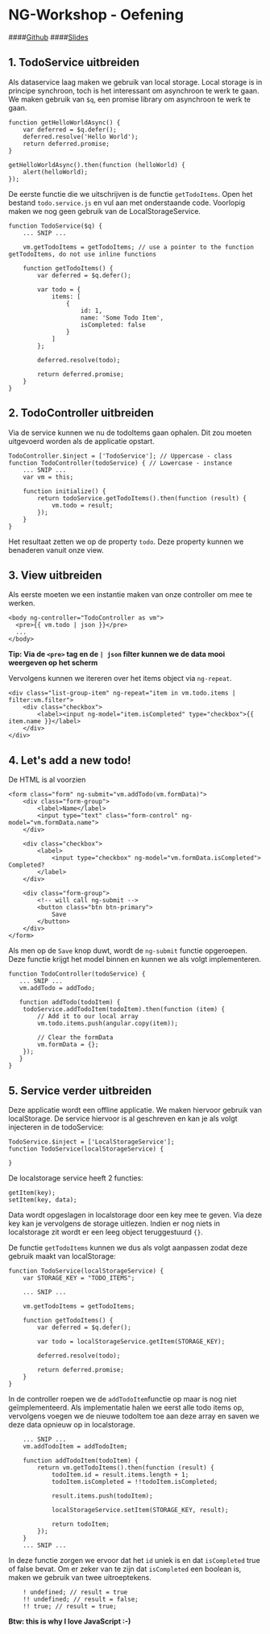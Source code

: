 # NG-Workshop - Oefening
####[Github](https://github.com/dietergoetelen/ng-workshop)
####[Slides](https://slides.com/dietergoetelen/deck/edit)

## 1. TodoService uitbreiden
Als dataservice laag maken we gebruik van local storage. Local storage is in principe synchroon, toch is het interessant om asynchroon te werk te gaan. We maken gebruik van `$q`, een promise library om asynchroon te werk te gaan. 

```
function getHelloWorldAsync() {
    var deferred = $q.defer();
    deferred.resolve('Hello World');
    return deferred.promise;
}

getHelloWorldAsync().then(function (helloWorld) {
    alert(helloWorld);
});
```

De eerste functie die we uitschrijven is de functie `getTodoItems`.
Open het bestand `todo.service.js` en vul aan met onderstaande code.
Voorlopig maken we nog geen gebruik van de LocalStorageService.
```
function TodoService($q) {
    ... SNIP ...
    
    vm.getTodoItems = getTodoItems; // use a pointer to the function getTodoItems, do not use inline functions
    
    function getTodoItems() {
        var deferred = $q.defer();
        
        var todo = {
            items: [
                {
                    id: 1,
                    name: 'Some Todo Item',
                    isCompleted: false
                }
            ]
        };
        
        deferred.resolve(todo);
        
        return deferred.promise;
    }
}
```

## 2. TodoController uitbreiden
Via de service kunnen we nu de todoItems gaan ophalen. Dit zou moeten uitgevoerd worden als de applicatie opstart. 
```
TodoController.$inject = ['TodoService']; // Uppercase - class
function TodoController(todoService) { // Lowercase - instance
    ... SNIP ...
    var vm = this;
    
    function initialize() {
        return todoService.getTodoItems().then(function (result) {
            vm.todo = result;
        });
    }
}
```
Het resultaat zetten we op de property `todo`. Deze property kunnen we benaderen vanuit onze view. 

## 3. View uitbreiden
Als eerste moeten we een instantie maken van onze controller om mee te werken. 
```
<body ng-controller="TodoController as vm">
  <pre>{{ vm.todo | json }}</pre>
  ...
</body>
```
**Tip: Via de `<pre>` tag en de `| json` filter kunnen we de data mooi weergeven op het scherm**

Vervolgens kunnen we itereren over het items object via `ng-repeat`.

```
<div class="list-group-item" ng-repeat="item in vm.todo.items | filter:vm.filter">
	<div class="checkbox">
		<label><input ng-model="item.isCompleted" type="checkbox">{{ item.name }}</label>
	</div>
</div>
```

## 4. Let's add a new todo!
De HTML is al voorzien
```
<form class="form" ng-submit="vm.addTodo(vm.formData)">
	<div class="form-group">
		<label>Name</label>
		<input type="text" class="form-control" ng-model="vm.formData.name">
	</div>
	
	<div class="checkbox">
		<label>
			<input type="checkbox" ng-model="vm.formData.isCompleted"> Completed?
		</label>
	</div>
	
	<div class="form-group">
        <!-- will call ng-submit -->
		<button class="btn btn-primary">
			Save
		</button>
	</div>
</form>
```

Als men op de `Save` knop duwt, wordt de `ng-submit` functie opgeroepen. Deze functie krijgt het model binnen en kunnen we als volgt implementeren.

```
function TodoController(todoService) {
   ... SNIP ...
   vm.addTodo = addTodo;
   
   function addTodo(todoItem) {
    todoService.addTodoItem(todoItem).then(function (item) {
        // Add it to our local array
        vm.todo.items.push(angular.copy(item));
        
        // Clear the formData
        vm.formData = {};
    });
   }
}
```

## 5. Service verder uitbreiden
Deze applicatie wordt een offline applicatie. We maken hiervoor gebruik van localStorage.
De service hiervoor is al geschreven en kan je als volgt injecteren in de todoService:

```
TodoService.$inject = ['LocalStorageService'];
function TodoService(localStorageService) {
    
}
```

De localstorage service heeft 2 functies:
```
getItem(key); 
setItem(key, data);
```

Data wordt opgeslagen in localstorage door een key mee te geven. 
Via deze key kan je vervolgens de storage uitlezen. 
Indien er nog niets in localstorage zit wordt er een leeg object teruggestuurd `{}`.

De functie `getTodoItems` kunnen we dus als volgt aanpassen zodat deze gebruik maakt van localStorage:
```
function TodoService(localStorageService) {
    var STORAGE_KEY = "TODO_ITEMS";
    
    ... SNIP ...
    
    vm.getTodoItems = getTodoItems;
    
    function getTodoItems() {
        var deferred = $q.defer();
        
        var todo = localStorageService.getItem(STORAGE_KEY);
        
        deferred.resolve(todo);
        
        return deferred.promise;
    }
}
```

In de controller roepen we de `addTodoItem`functie op maar is nog niet geïmplementeerd.
Als implementatie halen we eerst alle todo items op, vervolgens voegen we de nieuwe todoItem toe aan deze array en saven we deze data opnieuw op in localstorage. 

```
    ... SNIP ...
    vm.addTodoItem = addTodoItem;
    
    function addTodoItem(todoItem) {
        return vm.getTodoItems().then(function (result) {
            todoItem.id = result.items.length + 1;
            todoItem.isCompleted = !!todoItem.isCompleted;
				
            result.items.push(todoItem);
				
            localStorageService.setItem(STORAGE_KEY, result);
            
            return todoItem;
        });
    }
    ... SNIP ...
```

In deze functie zorgen we ervoor dat het `id` uniek is en dat `isCompleted` true of false bevat. 
Om er zeker van te zijn dat `isCompleted` een boolean is, maken we gebruik van twee uitroeptekens. 

```
    ! undefined; // result = true
    !! undefined; // result = false;
    !! true; // result = true;
```

**Btw: this is why I love JavaScript :-)**


